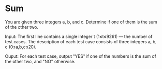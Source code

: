 # Sum
You are given three integers a, b, and c. Determine if one of them is the sum of the other two.

Input: The first line contains a single integer t (1≤t≤9261) — the number of test cases.
The description of each test case consists of three integers a, b, c (0≤a,b,c≤20).

Ouput: For each test case, output "YES" if one of the numbers is the sum of the other two, and "NO" otherwise.